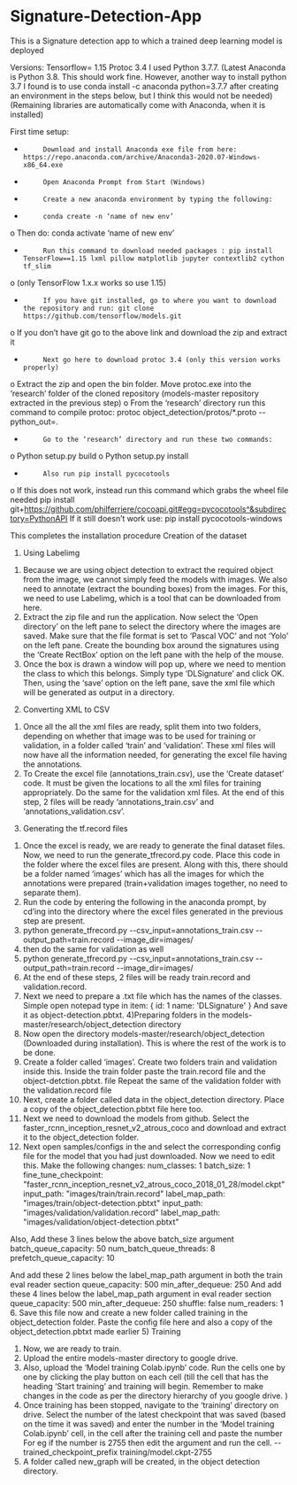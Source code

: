 # Signature-Detection-App
This is a Signature detection app to which a trained deep learning model is deployed 

Versions:
Tensorflow= 1.15
Protoc 3.4
I used Python 3.7.7. (Latest Anaconda is Python 3.8. This should work fine. However, another way to install python 3.7 I found is to use conda install -c anaconda python=3.7.7 after creating an environment in the steps below, but I think this would not be needed)
(Remaining libraries are automatically come with Anaconda, when it is installed)
 
First time setup:
-          Download and install Anaconda exe file from here: https://repo.anaconda.com/archive/Anaconda3-2020.07-Windows-x86_64.exe
-          Open Anaconda Prompt from Start (Windows)
-          Create a new anaconda environment by typing the following:
-          conda create -n ‘name of new env’
o   Then do: conda activate ‘name of new env’
-          Run this command to download needed packages : pip install TensorFlow==1.15 lxml pillow matplotlib jupyter contextlib2 cython tf_slim  
o   (only TensorFlow 1.x.x works so use 1.15)
-          If you have git installed, go to where you want to download the repository and run: git clone https://github.com/tensorflow/models.git
o   If you don’t have git go to the above link and download the zip and extract it
-          Next go here to download protoc 3.4 (only this version works properly)
o   Extract the zip and open the bin folder. Move protoc.exe into the ‘research’ folder of the cloned repository (models-master repository extracted in the previous step)
o   From the ‘research’ directory run this command to compile protoc: protoc object_detection/protos/*.proto --python_out=.
-          Go to the ‘research’ directory and run these two commands:
o   Python setup.py build
o   Python setup.py install
-          Also run pip install pycocotools
o   If this does not work, instead run this command which grabs the wheel file needed  pip install git+https://github.com/philferriere/cocoapi.git#egg=pycocotools^&subdirectory=PythonAPI
If it still doesn’t work use: pip install pycocotools-windows

This completes the installation procedure
Creation of the dataset
1) Using Labelimg
1.	Because we are using object detection to extract the required object from the image, we cannot simply feed the models with images. We also need to annotate (extract the bounding boxes) from the images. For this, we need to use Labelimg, which is a tool that can be downloaded from here.
2.	Extract the zip file and run the application. Now select the ‘Open directory’ on the left pane to select the directory where the images are saved. Make sure that the file format is set to ‘Pascal VOC’ and not ‘Yolo’ on the left pane. Create the bounding box around the signatures using the ‘Create RectBox’ option on the left pane with the help of the mouse. 
3.	Once the box is drawn a window will pop up, where we need to mention the class to which this belongs. Simply type ‘DLSignature’ and click OK. Then, using the ‘save’ option on the left pane, save the xml file which will be generated as output in a directory.
2) Converting XML to CSV
1.	Once all the all the xml files are ready, split them into two folders, depending on whether that image was to be used for training or validation, in a folder called ‘train’ and ‘validation’. These xml files will now have all the information needed, for generating the excel file having the annotations.
2.	To Create the excel file (annotations_train.csv), use the ‘Create dataset’ code. It must be given the locations to all the xml files for training appropriately. Do the same for the validation xml files. At the end of this step, 2 files will be ready ‘annotations_train.csv’ and ‘annotations_validation.csv’.
3) Generating the tf.record files
1.	Once the excel is ready, we are ready to generate the final dataset files. Now, we need to run the generate_tfrecord.py code. Place this code in the folder where the excel files are present. Along with this, there should be a folder named ‘images’ which has all the images for which the annotations were prepared (train+validation images together, no need to separate them).
2.	Run the code by entering the following in the anaconda prompt, by cd’ing into the directory where the excel files generated in the previous step are present.
3.	python generate_tfrecord.py --csv_input=annotations_train.csv  --output_path=train.record --image_dir=images/
4.	then do the same for validation as well
5.	python generate_tfrecord.py --csv_input=annotations_train.csv  --output_path=train.record --image_dir=images/
6.	At the end of these steps, 2 files will be ready train.record and validation.record. 
7.	Next we need to prepare a .txt file which has the names of the classes. Simple open notepad type in 
item: {
	id:  1
	name: 'DLSignature'
}
And save it as object-detection.pbtxt.
4)Preparing folders in the models-master/research/object_detection directory
1.	Now open the directory models-master/research/object_detection (Downloaded during installation). This is where the rest of the work is to be done.
2.	Create a folder called ‘images’. Create two folders train and validation inside this. Inside the train folder paste the train.record file and the object-detction.pbtxt. file Repeat the same of the validation folder with the validation.record file
3.	Next, create a folder called data in the object_detection directory. Place a copy of the object_detection.pbtxt file here too.
4.	Next we need to download the models from github. Select the  faster_rcnn_inception_resnet_v2_atrous_coco and download and extract it to the object_detection folder. 
5.	Next open samples/configs in the and select the corresponding config file for the model that you had just downloaded. Now we need to edit this. Make the following changes:
num_classes: 1
batch_size: 1
fine_tune_checkpoint: "faster_rcnn_inception_resnet_v2_atrous_coco_2018_01_28/model.ckpt"
input_path: "images/train/train.record"
label_map_path: "images/train/object-detection.pbtxt"
input_path: "images/validation/validation.record"
label_map_path: "images/validation/object-detection.pbtxt"

Also,
Add these 3 lines below the above batch_size argument
  batch_queue_capacity: 50
  num_batch_queue_threads: 8
  prefetch_queue_capacity: 10

And add these 2 lines below the label_map_path argument in both the train eval reader section
queue_capacity: 500
min_after_dequeue: 250
And add these 4 lines below the label_map_path argument in eval reader section
  queue_capacity: 500
  min_after_dequeue: 250
  shuffle: false
  num_readers: 1
6.	Save this file now and create a new folder called training in the object_detection folder. Paste the config file here and also a copy of the object_detection.pbtxt made earlier
5) Training
1.	Now, we are ready to train.
2.	Upload the entire models-master directory to google drive.
3.	Also, upload the ‘Model training Colab.ipynb’ code. Run the cells one by one by clicking the play button on each cell (till the cell that has the heading ‘Start training’ and training will begin. Remember to make changes in the code as per the directory hierarchy of you google drive. )
4.	Once training has been stopped, navigate to the ‘training’ directory on drive. Select the number of the latest checkpoint that was saved (based on the time it was saved) and enter the number in the ‘Model training Colab.ipynb’ cell, in the cell after the training cell and paste the number For eg if the number is 2755 then edit the argument and run the cell. 
--trained_checkpoint_prefix training/model.ckpt-2755 
5.	A folder called new_graph will be created, in the object detection directory.

